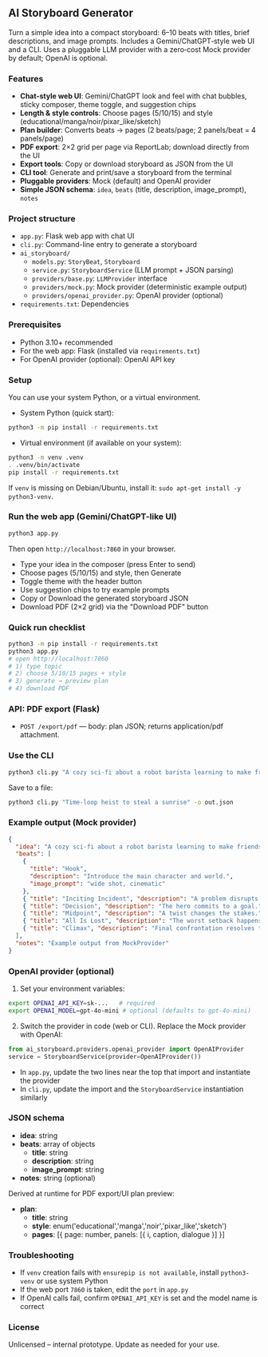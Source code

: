 ## AI Storyboard Generator

Turn a simple idea into a compact storyboard: 6–10 beats with titles, brief descriptions, and image prompts. Includes a Gemini/ChatGPT‑style web UI and a CLI. Uses a pluggable LLM provider with a zero‑cost Mock provider by default; OpenAI is optional.

### Features
- **Chat-style web UI**: Gemini/ChatGPT look and feel with chat bubbles, sticky composer, theme toggle, and suggestion chips
- **Length & style controls**: Choose pages (5/10/15) and style (educational/manga/noir/pixar_like/sketch)
- **Plan builder**: Converts beats → pages (2 beats/page; 2 panels/beat = 4 panels/page)
- **PDF export**: 2×2 grid per page via ReportLab; download directly from the UI
- **Export tools**: Copy or download storyboard as JSON from the UI
- **CLI tool**: Generate and print/save a storyboard from the terminal
- **Pluggable providers**: Mock (default) and OpenAI provider
- **Simple JSON schema**: `idea`, `beats` (title, description, image_prompt), `notes`

### Project structure
- `app.py`: Flask web app with chat UI
- `cli.py`: Command-line entry to generate a storyboard
- `ai_storyboard/`
  - `models.py`: `StoryBeat`, `Storyboard`
  - `service.py`: `StoryboardService` (LLM prompt + JSON parsing)
  - `providers/base.py`: `LLMProvider` interface
  - `providers/mock.py`: Mock provider (deterministic example output)
  - `providers/openai_provider.py`: OpenAI provider (optional)
- `requirements.txt`: Dependencies

### Prerequisites
- Python 3.10+ recommended
- For the web app: Flask (installed via `requirements.txt`)
- For OpenAI provider (optional): OpenAI API key

### Setup
You can use your system Python, or a virtual environment.

- System Python (quick start):
```bash
python3 -m pip install -r requirements.txt
```

- Virtual environment (if available on your system):
```bash
python3 -m venv .venv
. .venv/bin/activate
pip install -r requirements.txt
```
If `venv` is missing on Debian/Ubuntu, install it: `sudo apt-get install -y python3-venv`.

### Run the web app (Gemini/ChatGPT-like UI)
```bash
python3 app.py
```
Then open `http://localhost:7860` in your browser.

- Type your idea in the composer (press Enter to send)
- Choose pages (5/10/15) and style, then Generate
- Toggle theme with the header button
- Use suggestion chips to try example prompts
- Copy or Download the generated storyboard JSON
- Download PDF (2×2 grid) via the "Download PDF" button

### Quick run checklist
```bash
python3 -m pip install -r requirements.txt
python3 app.py
# open http://localhost:7860
# 1) type topic
# 2) choose 5/10/15 pages + style
# 3) generate → preview plan
# 4) download PDF
```

### API: PDF export (Flask)
- `POST /export/pdf` — body: plan JSON; returns application/pdf attachment.

### Use the CLI
```bash
python3 cli.py "A cozy sci‑fi about a robot barista learning to make friends"
```
Save to a file:
```bash
python3 cli.py "Time‑loop heist to steal a sunrise" -o out.json
```

### Example output (Mock provider)
```json
{
  "idea": "A cozy sci-fi about a robot barista learning to make friends",
  "beats": [
    {
      "title": "Hook",
      "description": "Introduce the main character and world.",
      "image_prompt": "wide shot, cinematic"
    },
    { "title": "Inciting Incident", "description": "A problem disrupts normal life.", "image_prompt": "dramatic lighting" },
    { "title": "Decision", "description": "The hero commits to a goal.", "image_prompt": "close-up determination" },
    { "title": "Midpoint", "description": "A twist changes the stakes.", "image_prompt": "dynamic composition" },
    { "title": "All Is Lost", "description": "The worst setback happens.", "image_prompt": "low-key lighting" },
    { "title": "Climax", "description": "Final confrontation resolves the conflict.", "image_prompt": "high contrast" }
  ],
  "notes": "Example output from MockProvider"
}
```

### OpenAI provider (optional)
1) Set your environment variables:
```bash
export OPENAI_API_KEY=sk-...   # required
export OPENAI_MODEL=gpt-4o-mini # optional (defaults to gpt-4o-mini)
```
2) Switch the provider in code (web or CLI). Replace the Mock provider with OpenAI:
```python
from ai_storyboard.providers.openai_provider import OpenAIProvider
service = StoryboardService(provider=OpenAIProvider())
```
- In `app.py`, update the two lines near the top that import and instantiate the provider
- In `cli.py`, update the import and the `StoryboardService` instantiation similarly

### JSON schema
- **idea**: string
- **beats**: array of objects
  - **title**: string
  - **description**: string
  - **image_prompt**: string
- **notes**: string (optional)

Derived at runtime for PDF export/UI plan preview:
- **plan**:
  - **title**: string
  - **style**: enum('educational','manga','noir','pixar_like','sketch')
  - **pages**: [{ page: number, panels: [{ i, caption, dialogue }] }]

### Troubleshooting
- If `venv` creation fails with `ensurepip is not available`, install `python3-venv` or use system Python
- If the web port `7860` is taken, edit the `port` in `app.py`
- If OpenAI calls fail, confirm `OPENAI_API_KEY` is set and the model name is correct

### License
Unlicensed – internal prototype. Update as needed for your use.

